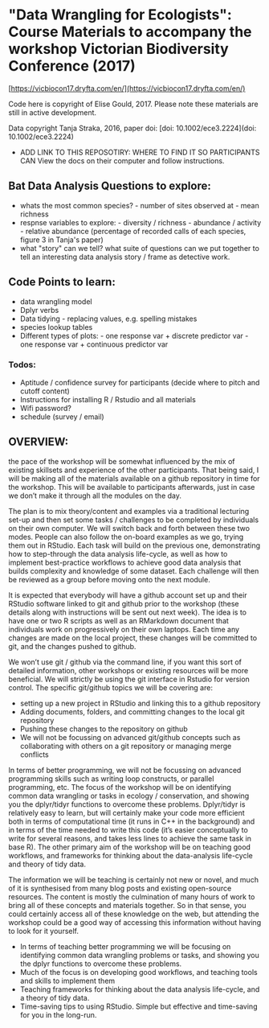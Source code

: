 # "Data Wrangling for Ecologists": Course Materials to accompany the workshop Victorian Biodiversity Conference (2017)

[https://vicbiocon17.dryfta.com/en/](https://vicbiocon17.dryfta.com/en/)

Code here is copyright of Elise Gould, 2017. Please note these materials are still in active development.

Data copyright Tanja Straka, 2016, paper doi: [doi: 10.1002/ece3.2224](doi: 10.1002/ece3.2224)

- ADD LINK TO THIS REPOSOTIRY: WHERE TO FIND IT SO PARTICIPANTS CAN View the docs on their computer and follow instructions.

## Bat Data Analysis Questions to explore:

- whats the most common species?
        - number of sites observed at 
        - mean richness
- respnse variables to explore:
        - diversity / richness
        - abundance / activity
        - relative abundance (percentage of recorded calls of each species, figure 3 in Tanja's paper)
- what "story" can we tell? what suite of questions can we put together to tell an interesting data analysis story / frame as detective work.

## Code Points to learn:

- data wrangling model
- Dplyr verbs
- Data tidying - replacing values, e.g. spelling mistakes
- species lookup tables
- Different types of plots:
        - one response var + discrete predictor var
        - one response var + continuous predictor var
        
        
### Todos:

- Aptitude / confidence survey for participants (decide where to pitch and cutoff content)
- Instructions for installing R / Rstudio and all materials
- Wifi password?
- schedule (survey / email)


## OVERVIEW:




the pace of the workshop will be somewhat influenced by the mix of existing skillsets and experience of the other participants. That being said, I will be making all of the materials available on a github repository in time for the workshop. This will be available to participants afterwards, just in case we don’t make it through all the modules on the day.

The plan is to mix theory/content and examples via a traditional lecturing set-up and then set some tasks / challenges to be completed by individuals on their own computer. We will switch back and forth between these two modes. People can also follow the on-board examples as we go, trying them out in RStudio. Each task will build on the previous one, demonstrating how to step-through the data analysis life-cycle, as well as how to implement best-practice workflows to achieve good data analysis that builds complexity and knowledge of some dataset. Each challenge will then be reviewed as a group before moving onto the next module.

It is expected that everybody will have a github account set up and their RStudio software linked to git and github prior to the workshop (these details along with instructions will be sent out next week). The idea is to have one or two R scripts as well as an RMarkdown document that individuals work on progressively on their own laptops. Each time any changes are made on the local project, these changes will be committed to git, and the changes pushed to github.

We won’t use git / github via the command line, if you want this sort of detailed information, other workshops or existing resources will be more beneficial.
We will strictly be using the git interface in Rstudio for version control. The specific git/github topics we will be covering are: 
-	setting up a new project in RStudio and linking this to a github repository
-	Adding documents, folders, and committing changes to the local git repository
-	Pushing these changes to the repository on github
-	We will not be focussing on advanced git/github concepts such as collaborating with others on a git repository or managing merge conflicts

In terms of better programming, we will not be focussing on advanced programming skills such as writing loop constructs, or parallel programming, etc. The focus of the workshop will be on identifying common data wrangling or tasks in ecology / conservation, and showing you the dplyr/tidyr functions to overcome these problems. Dplyr/tidyr is relatively easy to learn, but will certainly make your code more efficient both in terms of computational time (it runs in C++ in the background) and in terms of the time needed to write this code (it’s easier conceptually to write for several reasons, and takes less lines to achieve the same task in base R). The other primary aim of the workshop will be on teaching good workflows, and frameworks for thinking about the data-analysis life-cycle and theory of tidy data. 

The information we will be teaching is certainly not new or novel, and much of it is synthesised from many blog posts and existing open-source resources. The content is mostly the culmination of many hours of work to bring all of these concepts and materials together. So in that sense, you could certainly access all of these knowledge on the web, but attending the workshop could be a good way of accessing this information without having to look for it yourself.


-	In terms of teaching better programming we will be focusing on identifying common data wrangling problems or tasks, and showing you the dplyr functions to overcome these problems.
-	Much of the focus is on developing good workflows, and teaching tools and skills to implement them
-	Teaching frameworks for thinking about the data analysis life-cycle, and a theory of tidy data.
-	Time-saving tips to using RStudio. Simple but effective and time-saving for you in the long-run.
